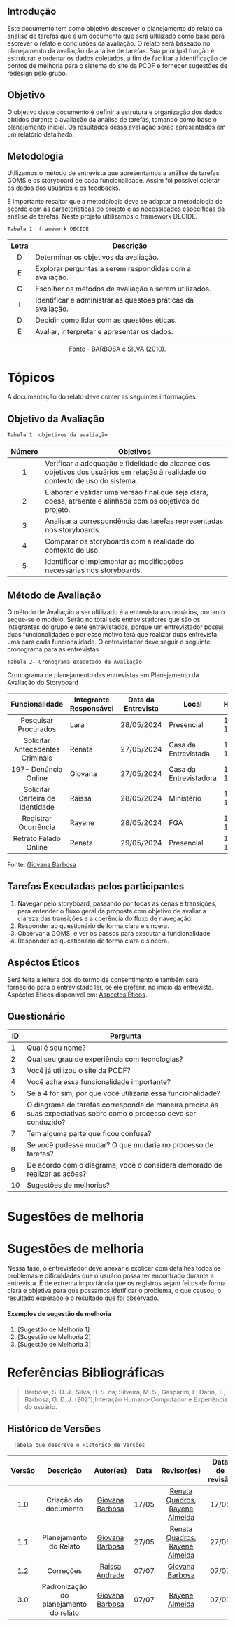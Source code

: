 ## Introdução
Este documento tem como objetivo descrever o planejamento do relato da análise de tarefas que é um documento que será ultilizado como base para escrever o relato e conclusões da avaliação. O relato será baseado no planejamento da avaliação da análise de tarefas. Sua principal função é estruturar e ordenar os dados coletados, a fim de facilitar a identificação de pontos de melhoria para o sistema do site da PCDF e fornecer sugestões de redesign pelo grupo.

## Objetivo
O objetivo deste documento é  definir a estrutura e organização dos dados obtidos durante a avaliação da analise de tarefas, tomando como base o planejamento inicial. Os resultados dessa avaliação serão apresentados em um relatório detalhado.

## Metodologia 
Utilizamos o método de entrevista que apresentamos a análise de tarefas GOMS e os storyboard de cada funcionalidade. Assim foi possivel coletar os dados dos usuários e os feedbacks.

É importante resaltar que a metodologia deve se adaptar a metodologia de acordo com as características do projeto e as necessidades específicas da análise de tarefas. Neste projeto ultilizamos o framework DECIDE.

    Tabela 1: framework DECIDE
<div align="center">
<table>
  <tr>
    <th>Letra</th>
    <th>Descrição</th>
  </tr>
  <tr>
    <td align="center">D</td>
    <td>Determinar os objetivos da avaliação.</td>
  </tr>
  <tr>
    <td align="center">E</td>
    <td>Explorar perguntas a serem respondidas com a avaliação.</td>
  </tr>
  <tr>
    <td align="center">C</td>
    <td>Escolher os métodos de avaliação a serem utilizados.</td>
  </tr>
  <tr>
    <td align="center">I</td>
    <td>Identificar e administrar as questões práticas da avaliação.</td>
  </tr>
  <tr>
    <td align="center">D</td>
    <td>Decidir como lidar com as questões éticas.</td>
  </tr>
  <tr>
    <td align="center">E</td>
    <td>Avaliar, interpretar e apresentar os dados.</td>
  </tr>
</table>

Fonte - BARBOSA e SILVA (2010).

</div>

# Tópicos 
A documentação do relato deve conter as seguintes informações:

## Objetivo da Avaliação

    Tabela 1: objetivos da avaliação
| Número | Objetivos |
| :-----: | ----------------------------------------------------------------------------------------------------------|
| 1 | Verificar a adequação e fidelidade do alcance dos objetivos dos usuários em relação à realidade do contexto de uso do sistema. |
| 2 | Elaborar e validar uma versão final que seja clara, coesa, atraente e alinhada com os objetivos do projeto. |
| 3 | Analisar a correspondência das tarefas representadas nos storyboards. |
| 4 | Comparar os storyboards com a realidade do contexto de uso. | 
| 5 | Identificar e implementar as modificações necessárias nos storyboards. | 

## Método de Avaliação
O método de Avaliação a ser ultilizado é a entrevista aos usuários, portanto segue-se o modelo. Serão no total seis entrevistadores que são os integrantes do grupo e sete entrevistados, porque um entrevistador possui duas funcionalidades e por esse motivo terá que realizar duas entrevista, uma para cada funcionalidade. O entrevistador deve seguir o seguinte cronograma para as entrevistas

    Tabela 2- Cronograma executado da Avaliação
Cronograma de planejamento das entrevistas em Planejamento da Avaliação do Storyboard

| Funcionalidade                   | Integrante Responsável | Data da Entrevista | Local     | Horário | Entrevistado       | Relator           | Data do Relato  |
|:--------------------------------:|------------------------|--------------------|-----------|---------|--------------------|-------------------|-----------------|
| Pesquisar Procurados             | Lara                   | 28/05/2024         | Presencial| 16:00-16:10   | Clarismenia | Lara | 31/05/2024      |
| Solicitar Antecedentes Criminais | Renata                 | 27/05/2024         | Casa da Entrevistada| 12:00-12:10    | Luísa Ataídes | Rayene | 02/06/2024      |
| 197- Denúncia Online             | Giovana                | 27/05/2024         | Casa da Entrevistadora| 16:00-16:10   | Débora | Rayene | 02/06/2024      |
| Solicitar Carteira de Identidade | Raissa                 | 28/05/2024         | Ministério| 13:20-13:30   | Júlio | Rayene  | 31/05/2024      |
| Registrar Ocorrência             | Rayene                 | 28/05/2024          | FGA | 10:07-10:17   | Victor Moreira | Rayene  | 29/05/2024      |
| Retrato Falado Online            | Renata                 | 29/05/2024         | Presencial | 14:10-14:20  | Heder Cardoso | Rayene  | 02/06/2024      |

Fonte: [Giovana Barbosa](https://github.com/gio221)

## Tarefas Executadas pelos participantes
1. Navegar pelo storyboard, passando por todas as cenas e transições, para entender o fluxo geral da proposta com objetivo de avaliar a clareza das transições e a coerência do fluxo de navegação.
2. Responder ao questionário de forma clara e sincera.
3. Observar a GOMS, e ver os passos para executar a funcionalidade
4. Responder ao questionário de forma clara e sincera.



## Aspéctos Éticos
Será feita a leitura dos do termo de consentimento e também será fornecido para o entrevistado ler, se ele preferir, no início da entrevista. Aspéctos Éticos disponível em: [Aspectos Éticos](../../../analise_requisitos1/aspectos_éticos.md).

## Questionário
| ID  | Pergunta|
|-----|---------------------------------------------------------------------------------------------------------------|
| 1   | Qual é seu nome?                                                                                              |
| 2   | Qual seu grau de experiência com tecnologias?                                                                 |
| 3   | Você já utilizou o site da PCDF?                                                                              |
| 4   | Você acha essa funcionalidade importante?                                                                     |
| 5   | Se a 4 for sim, por que você utilizaria essa funcionalidade?                                                  |
| 6   | O diagrama de tarefas corresponde de maneira precisa às suas expectativas sobre como o processo deve ser conduzido?  |
| 7   | Tem alguma parte que ficou confusa?                                                                           |
| 8   | Se você pudesse mudar? O que mudaria no processo de tarefas?                                                  |
| 9   | De acordo com o diagrama, você o considera demorado de realizar as ações?                                     |
| 10  | Sugestões de melhorias?                                                                                       |



# Sugestões de melhoria
# Sugestões de melhoria
Nessa fase, o entrevistador deve anexar e explicar com detalhes todos os problemas e dificuldades que o usuário possa ter encontrado durante a entrevista. É de extrema importância que os registros sejam feitos de forma clara e objetiva para que possamos idetificar o problema, o que causou, o resultado esperado e o resultado que foi observado.

#### Exemplos de sugestão de melhoria

1. [Sugestão de Melhoria 1]
2. [Sugestão de Melhoria 2]
3. [Sugestão de Melhoria 3]


# Referências Bibliográficas    
>Barbosa, S. D. J.; Silva, B. S. da; Silveira, M. S.; Gasparini, I.; Darin, T.; Barbosa, G. D. J. (2021);Interação Humano-Computador e Experiência do usuário.

## Histórico de Versões
      Tabela que descreve o Histórico de Versões

|     Versão       |     Descrição      |      Autor(es)      | Data           |  Revisor(es)          |Data de revisão|
| :----------------------------------------------------------: | :-------------------------------: | :-------------------------------------------------: | :-------------------------------: |  :-------------------------------: | :-------------------------------: |
| 1.0 | Criação do documento | [Giovana Barbosa](https://github.com/gio221)  | 17/05 |[Renata Quadros](https://github.com/Renatinha28), [Rayene Almeida](https://github.com/rayenealmeida)  | 17/05 |
| 1.1 | Planejamento do Relato | [Giovana Barbosa](https://github.com/gio221)  | 27/05 |[Renata Quadros](https://github.com/Renatinha28), [Rayene Almeida](https://github.com/rayenealmeida)  | 27/05 |
|1.2|Correções | [Raissa Andrade](https://github.com/RaissaAndradeS) | 07/07|[Giovana Barbosa](https://github.com/gio221)|07/07|
| 3.0 | Padronização do planejamento do relato |   [Giovana Barbosa](https://github.com/gio221)  | 07/07 |[Rayene Almeida](https://github.com/rayenealmeida) | 07/07
